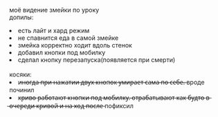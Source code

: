 моё видение змейки по уроку
<br>
допилы:
<br>
<li>есть лайт и хард режим</li>
<li>не спавнится еда в самой змейке</li>
<li>змейка корректно ходит вдоль стенок</li>
<li>добавил кнопки под мобилку</li>
<li>сделал кнопку перезапуска(появляется при смерти)</li>
<br>
косяки:
<br>
<li>и̶н̶о̶г̶д̶а̶ ̶п̶р̶и̶ ̶н̶а̶ж̶а̶т̶и̶и̶ ̶д̶в̶у̶х̶ ̶к̶н̶о̶п̶о̶к̶ ̶у̶м̶и̶р̶а̶е̶т̶ ̶с̶а̶м̶а̶ ̶п̶о̶ ̶с̶е̶б̶е̶.̶  вроде починил</li>
<li>к̶р̶и̶в̶о̶ ̶р̶а̶б̶о̶т̶а̶ю̶т̶ ̶к̶н̶о̶п̶к̶и̶ ̶п̶о̶д̶ ̶м̶о̶б̶и̶л̶к̶у̶.̶ ̶о̶т̶р̶а̶б̶а̶т̶ы̶в̶а̶ю̶т̶ ̶к̶а̶к̶ ̶б̶у̶д̶т̶о̶ ̶в̶ ̶о̶ч̶е̶р̶е̶д̶и̶ ̶к̶р̶и̶в̶о̶й̶ ̶и̶ ̶н̶а̶ ̶х̶о̶д̶ ̶п̶о̶с̶л̶е̶  пофиксил</li>
